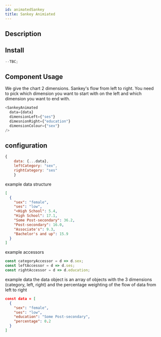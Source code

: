 ```yaml
---
id: animatedSankey
title: Sankey Animiated
---
```


## Description

## Install

```javascript
--TBC;
```

## Component Usage

We give the chart 2 dimensions.
Sankey's flow from left to right. You need to pick which dimension you want to start with on the left and which dimension you want to end with.

```javascript
<SankeyAnimated
  data={data}
  dimensionLeft={"ses"}
  dimesnionRight={"education"}
  dimensionColour={"sex"}
/>
```

## configuration

```javascript
{
    data: {...data},
    leftCategory: "sex",
    rightCategory: "ses"
    }
```

example data structure

```json
[
  {
    "sex": "female",
    "ses": "low",
    "<High School": 5.4,
    "High School": 17.1,
    "Some Post-secondary": 36.2,
    "Post-secondary": 16.0,
    "Associate's": 9.3,
    "Bachelor's and up": 15.9
  }
]
```

example accessors

```javascript
const categoryAccessor = d => d.sex;
const leftAccessor = d => d.ses;
const rightAccessor = d => d.education;
```

example data
the data object is an array of objects with the 3 dimensions (category, left, right) and the percentage weighting of the flow of data from left to right

```json
const data = [
  {
    "sex": "female",
    "ses": "low",
    "education": "Some Post-secondary",
    "percentage": 0.2
  }
]
```
